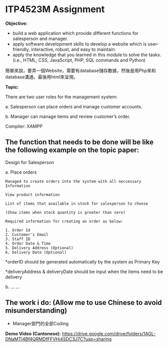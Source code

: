 # ITP4523M Assignment
**Objective:**

 - build a web application which provide different functions for salesperson and manager.
 - apply software development skills to develop a website which is user-friendly, interactive, robust, and easy to maintain.
 - apply the knowledge that you learned in this module to solve the tasks. (i.e., HTML, CSS, JavaScript, PHP, SQL commands and Python)

簡單來說，要弄一個Website，需要有database儲存數據，然後是用Php來和database溝通，最後用html來呈現。

**Topic:**

There are two user roles for the management system:

a. Salesperson can place orders and manage customer accounts.

b. Manager can manage items and review customer’s order.

Compiler: XAMPP

## **The function that needs to be done will be like the following example on the topic paper:**

Design for Salesperson

a. Place orders

	Managed to create orders into the system with all neccessary Information
 
	View product information
 
	List of items that available in stock for salesperson to choose
 
	(Show items when stock quantity is greater than zero)
 
	Required information for creating an order as below:
 
	1. Order Id
	2. Customer's Email
	3. Staff ID
	4. Order Date & Time
	5. Delivery Address (Optional)
	6. Delivery Date (Optional)
 
*orderID should be generated automatically by the system as Primary Key

*deliveryAddress & deliveryDate should be input when the items need to be delivery

b. ... ...

## **The work i do: (Allow me to use Chinese to avoid misunderstanding)**

 - Manager部門的全部Coding

**Demo Video (Cantonese):**
https://drive.google.com/drive/folders/1AGL-DNaMTI4Bf4QRMDfFFVHj4SDC3J7C?usp=sharing
